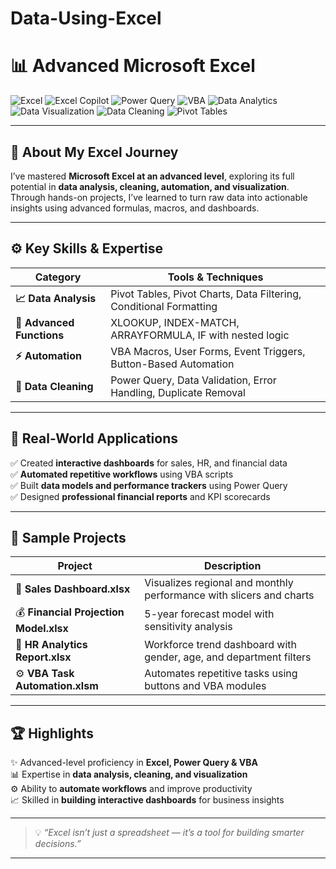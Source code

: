 # Data-Using-Excel

# 📊 Advanced Microsoft Excel

![Excel](https://img.shields.io/badge/Excel_Advanced-217346?style=for-the-badge&logo=microsoft-excel&logoColor=white)
![Excel Copilot](https://img.shields.io/badge/Excel_Copilot-A020F0?style=for-the-badge&logo=microsoft&logoColor=white)
![Power Query](https://img.shields.io/badge/Power_Query-107C41?style=for-the-badge&logo=microsoft&logoColor=white)
![VBA](https://img.shields.io/badge/VBA_Scripting-0078D7?style=for-the-badge&logo=visualstudio&logoColor=white)
![Data Analytics](https://img.shields.io/badge/Data_Analytics-2563EB?style=for-the-badge&logo=python&logoColor=white)
![Data Visualization](https://img.shields.io/badge/Data_Visualization-F59E0B?style=for-the-badge)
![Data Cleaning](https://img.shields.io/badge/Data_Cleaning-FF6B6B?style=for-the-badge)
![Pivot Tables](https://img.shields.io/badge/Pivot_Tables-4CAF50?style=for-the-badge)

---

## 🧠 About My Excel Journey

I’ve mastered **Microsoft Excel at an advanced level**, exploring its full potential in **data analysis, cleaning, automation, and visualization**.  
Through hands-on projects, I’ve learned to turn raw data into actionable insights using advanced formulas, macros, and dashboards.

---

## ⚙️ Key Skills & Expertise

| Category | Tools & Techniques |
|-----------|--------------------|
| **📈 Data Analysis** | Pivot Tables, Pivot Charts, Data Filtering, Conditional Formatting |
| **🧮 Advanced Functions** | XLOOKUP, INDEX-MATCH, ARRAYFORMULA, IF with nested logic |
| **⚡ Automation** | VBA Macros, User Forms, Event Triggers, Button-Based Automation |
| **🧹 Data Cleaning** | Power Query, Data Validation, Error Handling, Duplicate Removal |

---

## 💼 Real-World Applications

✅ Created **interactive dashboards** for sales, HR, and financial data  
✅ **Automated repetitive workflows** using VBA scripts  
✅ Built **data models and performance trackers** using Power Query  
✅ Designed **professional financial reports** and KPI scorecards  

---

## 📂 Sample Projects

| Project | Description |
|----------|--------------|
| 🧾 **Sales Dashboard.xlsx** | Visualizes regional and monthly performance with slicers and charts |
| 💰 **Financial Projection Model.xlsx** | 5-year forecast model with sensitivity analysis |
| 👥 **HR Analytics Report.xlsx** | Workforce trend dashboard with gender, age, and department filters |
| ⚙️ **VBA Task Automation.xlsm** | Automates repetitive tasks using buttons and VBA modules |

---

## 🏆 Highlights

✨ Advanced-level proficiency in **Excel, Power Query & VBA**  
📊 Expertise in **data analysis, cleaning, and visualization**  
⚙️ Ability to **automate workflows** and improve productivity  
📈 Skilled in **building interactive dashboards** for business insights  

---

> 💡 *“Excel isn’t just a spreadsheet — it’s a tool for building smarter decisions.”*

---
